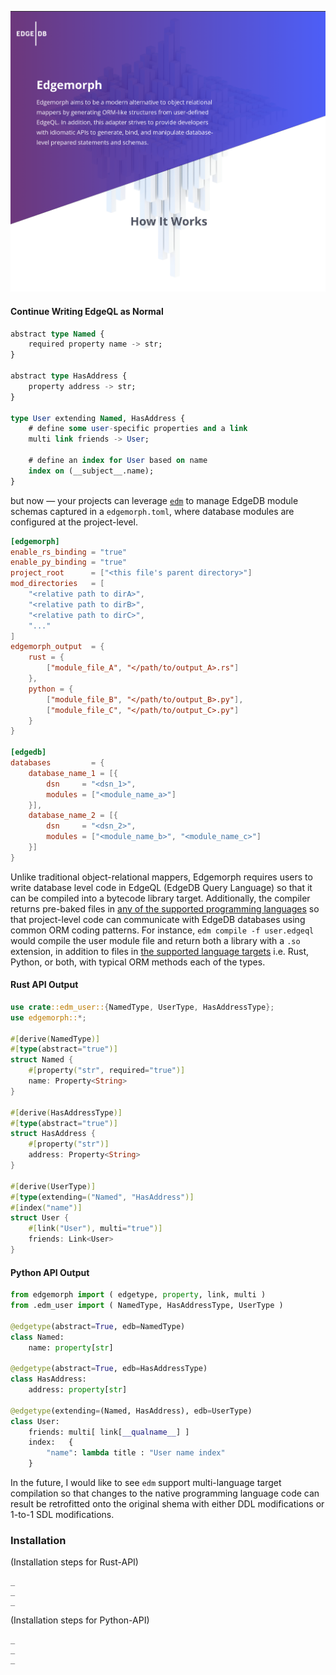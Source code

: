 ![EdgemorphBanner](/banner.png)

#### Continue Writing EdgeQL as Normal

```sql
abstract type Named {
    required property name -> str;
}

abstract type HasAddress {
    property address -> str;
}

type User extending Named, HasAddress {
    # define some user-specific properties and a link
    multi link friends -> User;

    # define an index for User based on name
    index on (__subject__.name);
}
```

but now — your projects can leverage [`edm`](https://github.com/dmgolembiowski/edgemorph/tree/master/edm) to manage EdgeDB module schemas captured in a `edgemorph.toml`, where database modules are configured at the project-level.

```toml
[edgemorph]
enable_rs_binding = "true"
enable_py_binding = "true"
project_root      = ["<this file's parent directory>"]
mod_directories   = [
    "<relative path to dirA>",
    "<relative path to dirB>",
    "<relative path to dirC>",
    "..."
]
edgemorph_output  = {
    rust = {
        ["module_file_A", "</path/to/output_A>.rs"]
    },
    python = {
        ["module_file_B", "</path/to/output_B>.py"],
        ["module_file_C", "</path/to/output_C>.py"]
    }
}

[edgedb]
databases         = { 
    database_name_1 = [{
        dsn     = "<dsn_1>", 
        modules = ["<module_name_a>"]
    }],
    database_name_2 = [{
        dsn     = "<dsn_2>", 
        modules = ["<module_name_b>", "<module_name_c>"]
    }]
}
```

Unlike traditional object-relational mappers, Edgemorph requires users to write database level code in EdgeQL (EdgeDB Query Language) so that it can be compiled into a bytecode library target. Additionally, the compiler returns pre-baked files in [any of the supported programming languages]() so that project-level code can communicate with EdgeDB databases using common ORM coding patterns. For instance, `edm compile -f user.edgeql` would compile the user module file and return both a library with a `.so` extension, in addition to files in [the supported language targets]() i.e. Rust, Python, or both, with typical ORM methods each of the types.

#### Rust API Output

```rust
use crate::edm_user::{NamedType, UserType, HasAddressType};
use edgemorph::*;

#[derive(NamedType)]
#[type(abstract="true")]
struct Named {
    #[property("str", required="true")]
    name: Property<String>
}

#[derive(HasAddressType)]
#[type(abstract="true")]
struct HasAddress {
    #[property("str")]
    address: Property<String>
}

#[derive(UserType)]
#[type(extending=("Named", "HasAddress")]
#[index("name")]
struct User {
    #[link("User"), multi="true")]
    friends: Link<User>
}
```


#### Python API Output

```python
from edgemorph import ( edgetype, property, link, multi )
from .edm_user import ( NamedType, HasAddressType, UserType )

@edgetype(abstract=True, edb=NamedType)
class Named:
    name: property[str]

@edgetype(abstract=True, edb=HasAddressType)
class HasAddress:
    address: property[str]

@edgetype(extending=(Named, HasAddress), edb=UserType)
class User:
    friends: multi[ link[__qualname__] ]
    index:   {
        "name": lambda title : "User name index"
    }
```

In the future, I would like to see `edm` support multi-language target compilation so that changes to the native programming language code can result be retrofitted onto the original shema with either DDL modifications or 1-to-1 SDL modifications.

### Installation

(Installation steps for Rust-API)

```
_
_
_
```

(Installation steps for Python-API)

```
_
_
_
```


